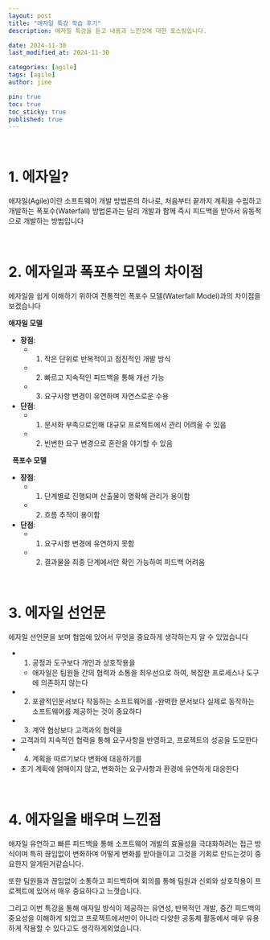 ```yaml
---
layout: post
title: "에자일 특강 학습 후기"
description: 에자일 특강을 듣고 내용과 느낀것에 대한 포스팅입니다.

date: 2024-11-30 
last_modified_at: 2024-11-30 

categories: [agile]
tags: [agile]
author: jine

pin: true
toc: true
toc_sticky: true
published: true
---
```


&nbsp;
# 1. 에자일?
애자일(Agile)이란 소프트웨어 개발 방법론의 하나로, 처음부터 끝까지 계획을 수립하고 개발하는 폭포수(Waterfall) 방법론과는 달리 개발과 함께 즉시 피드백을 받아서 유동적으로 개발하는 방법입니다

&nbsp;
# 2. 에자일과 폭포수 모델의 차이점
에자일을 쉽게 이해하기 위하여 전통적인 폭포수 모델(Waterfall Model)과의 차이점을 보겠습니다

**애자일 모델** 
- **장점**:     
  - 1) 작은 단위로 반복적이고 점진적인 개발 방식  
  - 2) 빠르고 지속적인 피드백을 통해 개선 가능  
  - 3) 요구사항 변경이 유연하며 자연스로운 수용
- **단점**:  
  - 1) 문서화 부족으로인해 대규모 프로젝트에서 관리 어려울 수 있음
  - 2) 빈번한 요구 변경으로 혼란을 야기할 수 있음

&nbsp;
**폭포수 모델**  
- **장점**:  
  - 1) 단계별로 진행되며 산출물이 명확해 관리가 용이함  
  - 2) 흐름 추적이 용이함
- **단점**:  
  - 1) 요구사항 변경에 유연하지 못함 
  - 2) 결과물을 최종 단계에서만 확인 가능하여 피드백 어려움

&nbsp;
# 3. 에자일 선언문
에자일 선언문을 보며 협업에 있어서 무엇을 중요하게 생각하는지 알 수 있었습니다
  - 1) 공정과 도구보다 개인과 상호작용을 
    - 애자일은 팀원들 간의 협력과 소통을 최우선으로 하여, 복잡한 프로세스나 도구에 의존하지 않는다
  - 2) 포괄적인문서보다 작동하는 소프트웨어를
   -완벽한 문서보다 실제로 동작하는 소프트웨어를 제공하는 것이 중요하다
  - 3) 계약 협상보다 고객과의 협력을
   - 고객과의 지속적인 협력을 통해 요구사항을 반영하고, 프로젝트의 성공을 도모한다
  - 4) 계획을 따르기보다 변화에 대응하기를
   - 초기 계획에 얽매이지 않고, 변화하는 요구사항과 환경에 유연하게 대응한다

&nbsp;
# 4. 에자일을 배우며 느낀점
애자일 유연하고 빠른 피드백을 통해 소프트웨어 개발의 효율성을 극대화하려는 접근 방식이며 특히 끊임없이 변화하며 어떻게 변화를 받아들이고 그것을 기회로 만드는것이 중요한지 알게된거같습니다.

또한 팀원들과 끊임없이 소통하고 피드백하며 회의를 통해 팀원과 신뢰와 상호작용이 프로젝트에 있어서 매우 중요하다고 느꼇습니다.

그리고 이번 특강을 통해 애자일 방식이 제공하는 유연성, 반복적인 개발, 중간 피드백의 중요성을 이해하게 되었고 프로젝트에서만이 아니라 다양한 공동체 활동에서 매우 유용하게 작용할 수 있다고도 생각하게외었습니다. 
